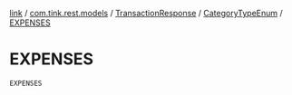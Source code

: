 [link](../../../index.md) / [com.tink.rest.models](../../index.md) / [TransactionResponse](../index.md) / [CategoryTypeEnum](index.md) / [EXPENSES](./-e-x-p-e-n-s-e-s.md)

# EXPENSES

`EXPENSES`